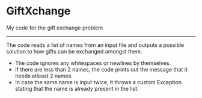# GiftXchange
My code for the gift exchange problem
_______________________________________________________________________________________________________________________________
The code reads a list of names from an input file and outputs a possible solution to how gifts can be exchanged amongst them.

- The code ignores any whitespaces or newlines by themselves. 
- If there are less than 2 names, the code prints out the message that it needs atleast 2 names.
- In case the same name is input twice, it throws a custom Exception stating that the name is already present in the list.
